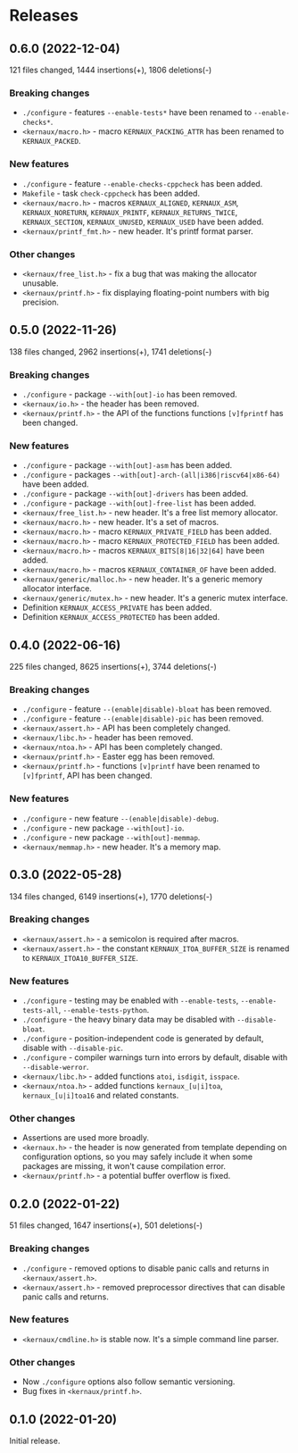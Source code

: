Releases
========



0.6.0 (2022-12-04)
------------------

121 files changed, 1444 insertions(+), 1806 deletions(-)

### Breaking changes

* `./configure` - features `--enable-tests*` have been renamed
  to `--enable-checks*`.
* `<kernaux/macro.h>` - macro `KERNAUX_PACKING_ATTR` has been renamed
  to `KERNAUX_PACKED`.

### New features

* `./configure` - feature `--enable-checks-cppcheck` has been added.
* `Makefile` - task `check-cppcheck` has been added.
* `<kernaux/macro.h>` - macros `KERNAUX_ALIGNED`, `KERNAUX_ASM`,
  `KERNAUX_NORETURN`, `KERNAUX_PRINTF`, `KERNAUX_RETURNS_TWICE`,
  `KERNAUX_SECTION`, `KERNAUX_UNUSED`, `KERNAUX_USED` have been added.
* `<kernaux/printf_fmt.h>` - new header. It's printf format parser.

### Other changes

* `<kernaux/free_list.h>` - fix a bug that was making the allocator unusable.
* `<kernaux/printf.h>` - fix displaying floating-point numbers with big
  precision.



0.5.0 (2022-11-26)
------------------

138 files changed, 2962 insertions(+), 1741 deletions(-)

### Breaking changes

* `./configure` - package `--with[out]-io` has been removed.
* `<kernaux/io.h>` - the header has been removed.
* `<kernaux/printf.h>` - the API of the functions functions `[v]fprintf` has
  been changed.

### New features

* `./configure` - package `--with[out]-asm` has been added.
* `./configure` - packages `--with[out]-arch-(all|i386|riscv64|x86-64)` have
  been added.
* `./configure` - package `--with[out]-drivers` has been added.
* `./configure` - package `--with[out]-free-list` has been added.
* `<kernaux/free_list.h>` - new header. It's a free list memory allocator.
* `<kernaux/macro.h>` - new header. It's a set of macros.
* `<kernaux/macro.h>` - macro `KERNAUX_PRIVATE_FIELD` has been added.
* `<kernaux/macro.h>` - macro `KERNAUX_PROTECTED_FIELD` has been added.
* `<kernaux/macro.h>` - macros `KERNAUX_BITS[8|16|32|64]` have been added.
* `<kernaux/macro.h>` - macros `KERNAUX_CONTAINER_OF` have been added.
* `<kernaux/generic/malloc.h>` - new header. It's a generic memory allocator
  interface.
* `<kernaux/generic/mutex.h>` - new header. It's a generic mutex interface.
* Definition `KERNAUX_ACCESS_PRIVATE` has been added.
* Definition `KERNAUX_ACCESS_PROTECTED` has been added.



0.4.0 (2022-06-16)
------------------

225 files changed, 8625 insertions(+), 3744 deletions(-)

### Breaking changes

* `./configure` - feature `--(enable|disable)-bloat` has been removed.
* `./configure` - feature `--(enable|disable)-pic` has been removed.
* `<kernaux/assert.h>` - API has been completely changed.
* `<kernaux/libc.h>` - header has been removed.
* `<kernaux/ntoa.h>` - API has been completely changed.
* `<kernaux/printf.h>` - Easter egg has been removed.
* `<kernaux/printf.h>` - functions `[v]printf` have been renamed to `[v]fprintf`,
  API has been changed.

### New features

* `./configure` - new feature `--(enable|disable)-debug`.
* `./configure` - new package `--with[out]-io`.
* `./configure` - new package `--with[out]-memmap`.
* `<kernaux/memmap.h>` - new header. It's a memory map.



0.3.0 (2022-05-28)
------------------

134 files changed, 6149 insertions(+), 1770 deletions(-)

### Breaking changes

* `<kernaux/assert.h>` - a semicolon is required after macros.
* `<kernaux/assert.h>` - the constant `KERNAUX_ITOA_BUFFER_SIZE` is renamed to
  `KERNAUX_ITOA10_BUFFER_SIZE`.

### New features

* `./configure` - testing may be enabled with `--enable-tests`,
  `--enable-tests-all`, `--enable-tests-python`.
* `./configure` - the heavy binary data may be disabled with `--disable-bloat`.
* `./configure` - position-independent code is generated by default, disable
  with `--disable-pic`.
* `./configure` - compiler warnings turn into errors by default, disable with
  `--disable-werror`.
* `<kernaux/libc.h>` - added functions `atoi`, `isdigit`, `isspace`.
* `<kernaux/ntoa.h>` - added functions `kernaux_[u|i]toa`, `kernaux_[u|i]toa16`
  and related constants.

### Other changes

* Assertions are used more broadly.
* `<kernaux.h>` - the header is now generated from template depending on
  configuration options, so you may safely include it when some packages are
  missing, it won't cause compilation error.
* `<kernaux/printf.h>` - a potential buffer overflow is fixed.



0.2.0 (2022-01-22)
------------------

51 files changed, 1647 insertions(+), 501 deletions(-)

### Breaking changes

* `./configure` - removed options to disable panic calls and returns in
  `<kernaux/assert.h>`.
* `<kernaux/assert.h>` - removed preprocessor directives that can disable panic
  calls and returns.

### New features

* `<kernaux/cmdline.h>` is stable now. It's a simple command line parser.

### Other changes

* Now `./configure` options also follow semantic versioning.
* Bug fixes in `<kernaux/printf.h>`.



0.1.0 (2022-01-20)
------------------

Initial release.
